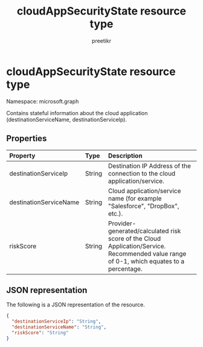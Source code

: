 ﻿---
title: "cloudAppSecurityState resource type"
description: "Contains stateful information about the cloud application (destinationServiceName, destinationServiceIp)."
localization_priority: Normal
doc_type: resourcePageType
ms.prod: ""
author: "preetikr"
---

# cloudAppSecurityState resource type

Namespace: microsoft.graph

Contains stateful information about the cloud application (destinationServiceName, destinationServiceIp).

## Properties

| Property               | Type   | Description                                                                                                                               |
| :--------------------- | :----- | :---------------------------------------------------------------------------------------------------------------------------------------- |
| destinationServiceIp   | String | Destination IP Address of the connection to the cloud application/service.                                                                |
| destinationServiceName | String | Cloud application/service name (for example "Salesforce", "DropBox", etc.).                                                               |
| riskScore              | String | Provider-generated/calculated risk score of the Cloud Application/Service. Recommended value range of 0-1, which equates to a percentage. |

## JSON representation

The following is a JSON representation of the resource.

<!-- {
  "blockType": "resource",
  "optionalProperties": [

  ],
  "@odata.type": "microsoft.graph.cloudAppSecurityState"
}-->

```json
{
  "destinationServiceIp": "String",
  "destinationServiceName": "String",
  "riskScore": "String"
}

```

<!-- uuid: 8fcb5dbc-d5aa-4681-8e31-b001d5168d79
2015-10-25 14:57:30 UTC -->

<!-- {
  "type": "#page.annotation",
  "description": "cloudAppSecurityState resource",
  "keywords": "",
  "section": "documentation",
  "tocPath": ""
}-->
